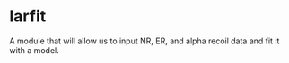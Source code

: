 # larfit
A module that will allow us to input NR, ER, and alpha recoil data and fit it with a model.

